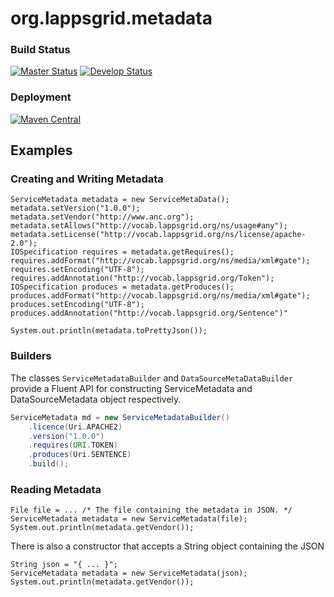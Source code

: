 org.lappsgrid.metadata
======================

### Build Status

[![Master Status](http://grid.anc.org:9080/travis/svg/lapps/org.lappsgrid.metadata?branch=master)](https://travis-ci.org/lapps/org.lappsgrid.metadata) [![Develop Status](http://grid.anc.org:9080/travis/svg/lapps/org.lappsgrid.metadata?branch=develop)](https://travis-ci.org/lapps/org.lappsgrid.metadata)

### Deployment

[![Maven Central](https://maven-badges.herokuapp.com/maven-central/org.lappsgrid/metadata/badge.svg?style=plastic)](https://maven-badges.herokuapp.com/maven-central/org.lappsgrid/metadata)

## Examples

### Creating and Writing Metadata

```
ServiceMetadata metadata = new ServiceMetaData();
metadata.setVersion("1.0.0");
metadata.setVendor("http://www.anc.org");
metadata.setAllows("http://vocab.lappsgrid.org/ns/usage#any");
metadata.setLicense("http://vocab.lappsgrid.org/ns/license/apache-2.0");
IOSpecification requires = metadata.getRequires();
requires.addFormat("http://vocab.lappsgrid.org/ns/media/xml#gate");
requires.setEncoding("UTF-8");
requires.addAnnotation("http://vocab.lappsgrid.org/Token");
IOSpecification produces = metadata.getProduces();
produces.addFormat("http://vocab.lappsgrid.org/ns/media/xml#gate");
produces.setEncoding("UTF-8");
produces.addAnnotation("http://vocab.lappsgrid.org/Sentence")"

System.out.println(metadata.toPrettyJson());
```

### Builders

The classes `ServiceMetadataBuilder` and `DataSourceMetaDataBuilder` provide a Fluent API for constructing ServiceMetadata and DataSourceMetadata object respectively.

```groovy
ServiceMetadata md = new ServiceMetadataBuilder()
    .licence(Uri.APACHE2)
    .version("1.0.0")
    .requires(URI.TOKEN)
    .produces(Uri.SENTENCE)
    .build();

```
### Reading Metadata

```
File file = ... /* The file containing the metadata in JSON. */
ServiceMetadata metadata = new ServiceMetadata(file);
System.out.println(metadata.getVendor());
```
There is also a constructor that accepts a String object containing the JSON
```
String json = "{ ... }";
ServiceMetadata metadata = new ServiceMetadata(json);
System.out.println(metadata.getVendor());
```
